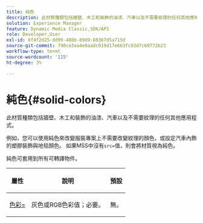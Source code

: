 ```yaml
---
title: 純色
description: 此材質種類包括牆壁、木工和裝飾的油漆、汽車以及不需要紋理的任何其他應用程式。
solution: Experience Manager
feature: Dynamic Media Classic,SDK/API
role: Developer,User
exl-id: 0f4f2d25-dd99-488b-89d9-88367d5a715d
source-git-commit: 790ce3aa4e9aadc019d17e663fc93d7c69772b23
workflow-type: tm+mt
source-wordcount: '115'
ht-degree: 3%

---
```


# 純色{#solid-colors}

此材質種類包括牆壁、木工和裝飾的油漆、汽車以及不需要紋理的任何其他應用程式。

例如，您可以使用純色來改變服裝專案上不需要改變紋理的顏色，或設定汽車內飾的塑膠裝飾與地毯顏色。 如果MSS中沒有`src=`值，則會將材質視為純色。

純色可套用到所有可轉譯物件。

<table id="table_9245240311A44659A74C7A5EDD7D1503"> 
 <thead> 
  <tr> 
   <th colname="col1" class="entry"> <p>屬性 </p> </th> 
   <th colname="col2" class="entry"> <p>說明 </p> </th> 
   <th colname="col3" class="entry"> <p>預設 </p> </th> 
  </tr> 
 </thead>
 <tbody> 
  <tr> 
   <td colname="col1"> <p> <a href="../../../../../../ir-api/http-protocol/image-rendering-api-ref/c-ir-http-protocol-ref/c-ir-http-protocol-command-reference/r-ir-http-color.md#reference-ea3cba9edfe94dbab86d8f123a9ed0aa" type="reference" format="dita" scope="local"> <span class="codeph">色彩= </span> </a> </p> </td> 
   <td colname="col2"> <p> 灰色或RGB色彩值；必要。 </p> </td> 
   <td colname="col3"> <p>無。 </p> </td> 
  </tr> 
 </tbody> 
</table>
